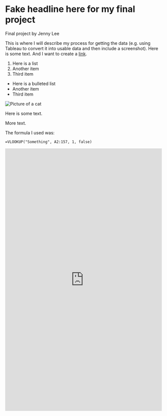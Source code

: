 # Fake headline here for my final project

Final project by Jenny Lee

This is where I will describe my process for getting the data (e.g. using Tableau to convert it into usable data and then include a screenshot). Here is some text. And I want to create a [link](https;//wikipedia.org).

1. Here is a list
2. Another item
3. Third item

* Here is a bulleted list
* Another item
* Third item

![Picture of a cat](http://placekitten.com/400/300)

Here is some text.

More text.

The formula I used was:

```
=VLOOKUP("Something", A2:157, 1, false)
```

<iframe title="Percentage of California residents who speak a language other than English by zip code" aria-label="map" id="datawrapper-chart-k0gRZ" src="https://datawrapper.dwcdn.net/k0gRZ/1/" scrolling="no" frameborder="0" style="width: 0; min-width: 100% !important; border: none;" height="844"></iframe><script type="text/javascript">!function(){"use strict";window.addEventListener("message",(function(a){if(void 0!==a.data["datawrapper-height"])for(var e in a.data["datawrapper-height"]){var t=document.getElementById("datawrapper-chart-"+e)||document.querySelector("iframe[src*='"+e+"']");t&&(t.style.height=a.data["datawrapper-height"][e]+"px")}}))}();
</script>
